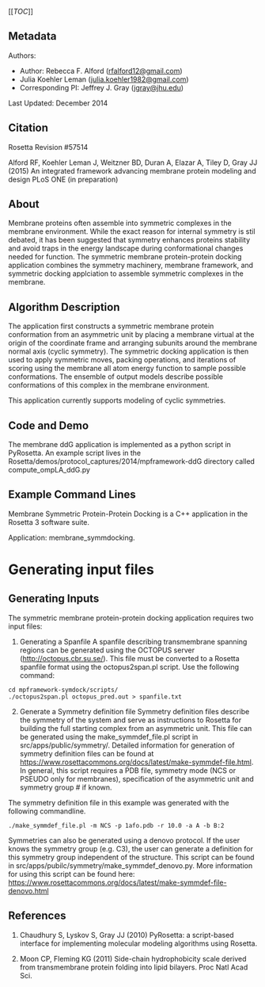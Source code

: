 [[_TOC_]]

## Metadata

Authors: 
 - Author: Rebecca F. Alford ([rfalford12@gmail.com](rfalford12@gmail.com))
 - Julia Koehler Leman ([julia.koehler1982@gmail.com](julia.koehler1982@gmail.com))
 - Corresponding PI: Jeffrey J. Gray ([jgray@jhu.edu](jgray@jhu.edu))

Last Updated: December 2014

## Citation
Rosetta Revision #57514

Alford RF, Koehler Leman J, Weitzner BD, Duran A, Elazar A, Tiley D, Gray JJ (2015)
An integrated framework advancing membrane protein modeling and design
PLoS ONE (in preparation) 

## About
Membrane proteins often assemble into symmetric complexes in the membrane environment. While the exact reason for internal symmetry is stil debated, it has been suggested that symmetry enhances proteins stability and avoid traps in the energy landscape during conformational changes needed for function. The symmetric membrane protein-protein docking application combines the symmetry machinery, membrane framework, and symmetric docking applciation to assemble symmetric complexes in the membrane. 

## Algorithm Description
The application first constructs a symmetric membrane protein conformation from an asymmetric unit by placing a membrane virtual at the origin of the coordinate frame and arranging subunits around the membrane normal axis (cyclic symmetry). The symmetric docking application is then used to apply symmetric moves, packing operations, and iterations of scoring using the membrane all atom energy function to sample possible conformations. The ensemble of output models describe possible conformations of this complex in the membrane environment. 

This application currently supports modeling of cyclic symmetries. 

## Code and Demo
The membrane ddG application is implemented as a python script in PyRosetta. An example script lives in the Rosetta/demos/protocol_captures/2014/mpframework-ddG directory called compute_ompLA_ddG.py

## Example Command Lines
Membrane Symmetric Protein-Protein Docking is a C++ application in the Rosetta 3 software suite. 

Application: membrane_symmdocking.<platform-exe> 

# Generating input files
## Generating Inputs
The symmetric membrane protein-protein docking application requires two input files: 

  1. Generating a Spanfile
  A spanfile describing transmembrane spanning regions can be generated using the OCTOPUS server
  (http://octopus.cbr.su.se/). This file must be converted to a Rosetta spanfile format using the
  octopus2span.pl script. Use the following command: 

    cd mpframework-symdock/scripts/
    ./octopus2span.pl octopus_pred.out > spanfile.txt

  2. Generate a Symmetry definition file
  Symmetry definition files describe the symmetry of the system and serve as instructions to Rosetta for building the full starting complex from an asymmetric unit. This file can be generated using the 
  make_symmdef_file.pl script in src/apps/public/symmetry/. Detailed information for generation of symmetry definition files can be found at https://www.rosettacommons.org/docs/latest/make-symmdef-file.html. In general, this script requires a PDB file, symmetry mode (NCS or PSEUDO only for membranes), specification of the asymmetric unit and symmetry group # if known. 

  The symmetry definition file in this example was generated with the following commandline. 

    ./make_symmdef_file.pl -m NCS -p 1afo.pdb -r 10.0 -a A -b B:2 

  Symmetries can also be generated using a denovo protocol. If the user knows the symmetry group (e.g. C3), 
  the user can generate a definition for this symmetry group independent of the structure. This script can 
  be found in src/apps/pubilc/symmetry/make_symmdef_denovo.py. More information for using this script can 
  be found here: https://www.rosettacommons.org/docs/latest/make-symmdef-file-denovo.html

## References
1. Chaudhury S, Lyskov S, Gray JJ (2010) PyRosetta: a script-based interface for implementing molecular modeling algorithms using Rosetta.

2.  Moon CP, Fleming KG (2011) Side-chain hydrophobicity scale derived from transmembrane protein folding into lipid bilayers. Proc Natl Acad Sci. 